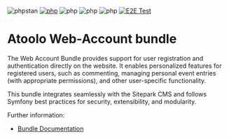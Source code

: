 ![phpstan](https://img.shields.io/badge/PHPStan-level%209-brightgreen)
[![php](https://img.shields.io/badge/PHP-8.1-yellow)](## "is no longer checked automatically")
![php](https://img.shields.io/badge/PHP-8.2-blue)
![php](https://img.shields.io/badge/PHP-8.3-blue)
![php](https://img.shields.io/badge/PHP-8.4-blue)
[![E2E Test](https://github.com/sitepark/atoolo-e2e-test/actions/workflows/e2e-test.yml/badge.svg)](https://github.com/sitepark/atoolo-e2e-test/actions/workflows/e2e-test.yml)

# Atoolo Web-Account bundle

The Web Account Bundle provides support for user registration and authentication directly on the website. It enables personalized features for registered users, such as commenting, managing personal event entries (with appropriate permissions), and other user-specific functionality.

This bundle integrates seamlessly with the Sitepark CMS and follows Symfony best practices for security, extensibility, and modularity.

Further information:

-   [Bundle Documentation](https://sitepark.github.io/atoolo-docs/develop/bundles/webaccount/)
